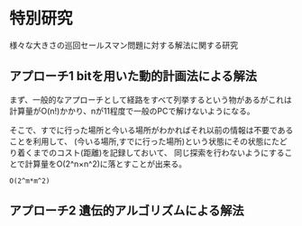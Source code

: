 # 特別研究

様々な大きさの巡回セールスマン問題に対する解法に関する研究

## アプローチ1 bitを用いた動的計画法による解法

まず、一般的なアプローチとして経路をすべて列挙するという物があるがこれは計算量がO(n!)かかり、nが11程度で一般のPCで解けないようになる。

そこで、すでに行った場所と今いる場所がわかればそれ以前の情報は不要であることを利用して、
(今いる場所,すでに行った場所)という状態にその状態にたどり着くまでのコスト(距離)を記録しておいて、
同じ探索を行わないようにすることで計算量をO(2^n×n^2)に落とすことが出来る。

```TeX
O(2^m*m^2)
```

## アプローチ2 遺伝的アルゴリズムによる解法
